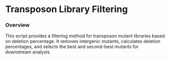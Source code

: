 # Transposon Library Filtering

### Overview
This script provides a filtering method for transposon mutant libraries based on deletion percentage. It removes intergenic mutants, calculates deletion percentages, and selects the best and second-best mutants for downstream analysis.


